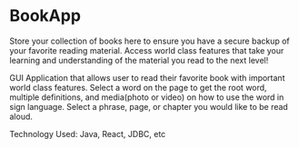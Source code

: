 # BookApp

Store your collection of books here to ensure you have a secure backup of your favorite reading material. 
Access world class features that take your learning and understanding of the material you read to the next level! 

GUI Application that allows user to read their favorite book with important world class features. 
Select a word on the page to get the root word, multiple definitions, and media(photo or video) on 
how to use the word in sign language. Select a phrase, page, or chapter you would like to be read aloud.

Technology Used: Java, React, JDBC, etc
